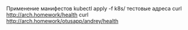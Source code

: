 Применение манифестов kubectl apply -f k8s/
тестовые адреса
curl http://arch.homework/health
curl http://arch.homework/otusapp/andrey/health